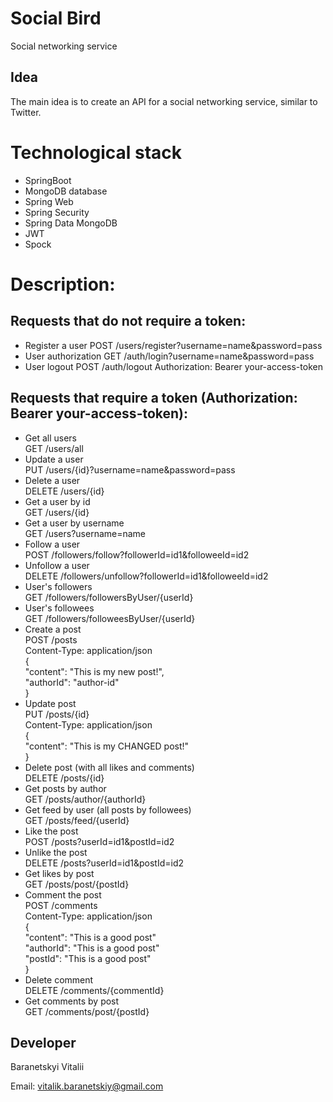# Social Bird
Social networking service
## Idea
The main idea is to create an API for a social networking service, similar to Twitter.
# Technological stack
- SpringBoot
- MongoDB database
- Spring Web
- Spring Security
- Spring Data MongoDB
- JWT
- Spock
# Description:
## Requests that do not require a token:
- Register a user
POST /users/register?username=name&password=pass
- User authorization
GET /auth/login?username=name&password=pass
- User logout
POST /auth/logout
Authorization: Bearer your-access-token
## Requests that require a token (Authorization: Bearer your-access-token):
- Get all users<br>
GET /users/all
- Update a user<br>
PUT /users/{id}?username=name&password=pass
- Delete a user<br>
DELETE /users/{id}
- Get a user by id<br>
GET /users/{id}
- Get a user by username<br>
GET /users?username=name
- Follow a user<br>
POST /followers/follow?followerId=id1&followeeId=id2
- Unfollow a user<br>
DELETE /followers/unfollow?followerId=id1&followeeId=id2
- User's followers<br>
GET /followers/followersByUser/{userId}
- User's followees<br>
GET /followers/followeesByUser/{userId}
- Create a post<br>
POST /posts<br>
Content-Type: application/json<br>
{<br>
  "content": "This is my new post!",<br>
  "authorId": "author-id"<br>
}
- Update post<br>
PUT /posts/{id}<br>
Content-Type: application/json<br>
{<br>
  "content": "This is my CHANGED post!"<br>
}
- Delete post (with all likes and comments)<br>
DELETE /posts/{id}
- Get posts by author<br>
GET /posts/author/{authorId}
- Get feed by user (all posts by followees)<br>
GET /posts/feed/{userId}
- Like the post<br>
POST /posts?userId=id1&postId=id2
- Unlike the post<br>
DELETE /posts?userId=id1&postId=id2
- Get likes by post<br>
GET /posts/post/{postId}
- Comment the post<br>
POST /comments<br>
Content-Type: application/json<br>
{<br>
  "content": "This is a good post"<br>
  "authorId": "This is a good post"<br>
  "postId": "This is a good post"<br>
}
- Delete comment<br>
DELETE /comments/{commentId}
- Get comments by post<br>
GET /comments/post/{postId}
## Developer
Baranetskyi Vitalii

Email: vitalik.baranetskiy@gmail.com
